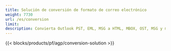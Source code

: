 ```yaml
---
title: Solución de conversión de formato de correo electrónico 
weight: 7730
url: /es/conversion
limit: 
description: Convierta Outlook PST, EML, MSG a HTML, MBOX, OST, MSG y más
---
```


{{< blocks/products/pf/agp/conversion-solution >}} 